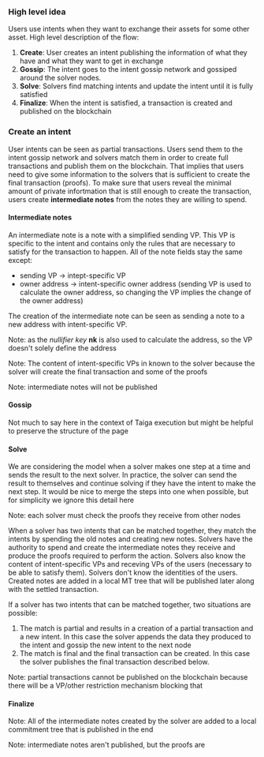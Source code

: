 ### High level idea
Users use intents when they want to exchange their assets for some other asset. High level description of the flow:
1. **Create**: User creates an intent publishing the information of what they have and what they want to get in exchange
2. **Gossip**: The intent goes to the intent gossip network and gossiped around the solver nodes.
3. **Solve**: Solvers find matching intents and update the intent until it is fully satisfied
4. **Finalize**: When the intent is satisfied, a transaction is created and published on the blockchain

### Create an intent
User intents can be seen as partial transactions. Users send them to the intent gossip network and solvers match them in order to create full transactions and publish them on the blockchain. That implies that users need to give some information to the solvers that is sufficient to create the final transaction (proofs). To make sure that users reveal the minimal amount of private infortmation that is still enough to create the transaction, users create **intermediate notes** from the notes they are willing to spend.

#### Intermediate notes
An intermediate note is a note with a simplified sending VP. This VP is specific to the intent and contains only the rules that are necessary to satisfy for the transaction to happen. All of the note fields stay the same except:
- sending VP -> intept-specific VP
- owner address -> intent-specific owner address (sending VP is used to calculate the owner address, so changing the VP implies the change of the owner address)

The creation of the intermediate note can be seen as sending a note to a new address with intent-specific VP.

Note: as the *nullifier key* **nk** is also used to calculate the address, so the VP doesn't solely define the address

Note: The content of intent-specific VPs in known to the solver because the solver will create the final transaction and some of the proofs

Note: intermediate notes will not be published

#### Gossip
Not much to say here in the context of Taiga execution but might be helpful to preserve the structure of the page

#### Solve
We are considering the model when a solver makes one step at a time and sends the result to the next solver. In practice, the solver can send the result to themselves and continue solving if they have the intent to make the next step. It would be nice to merge the steps into one when possible, but for simplicity we ignore this detail here

Note: each solver must check the proofs they receive from other nodes

When a solver has two intents that can be matched together, they match the intents by spending the old notes and creating new notes. Solvers have the authority to spend and create the intermediate notes they receive and produce the proofs required to perform the action. Solvers also know the content of intent-specific VPs and receving VPs of the users (necessary to be able to satisfy them). Solvers don't know the identities of the users. Created notes are added in a local MT tree that will be published later along with the settled transaction.

If a solver has two intents that can be matched together, two situations are possible:
1. The match is partial and results in a creation of a partial transaction and a new intent. In this case the solver appends the data they produced to the intent and gossip the new intent to the next node
2. The match is final and the final transaction can be created. In this case the solver publishes the final transaction described below.

Note: partial transactions cannot be published on the blockchain because there will be a VP/other restriction mechanism blocking that

#### Finalize
Note: All of the intermediate notes created by the solver are added to a local commitment tree that is published in the end

Note: intermediate notes aren't published, but the proofs are